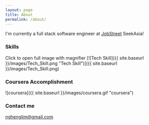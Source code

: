 ```yaml
---
layout: page
title: About
permalink: /about/
---
```

I'm currently a full stack software engineer at [JobStreet](http://www.jobstreet.com) SeekAsia!

### Skills

Click to open full image with magnifier
[![Tech Skill]({{ site.baseurl }}/images/Tech_Skill.png "Tech Skill")]({{ site.baseurl }}/images/Tech_Skill.png)


### Coursera Accomplishment

![coursera]({{ site.baseurl }}/images/coursera.gif "coursera")

### Contact me

[nghenglim@gmail.com](mailto:nghenglim@gmail.com)
